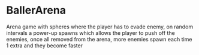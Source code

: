 # BallerArena
Arena game with spheres where the player has to evade enemy, on random intervals a power-up spawns which allows the 
player to push off the enemies, once all removed from the arena, more enemies spawn each time 1 extra and they become faster
